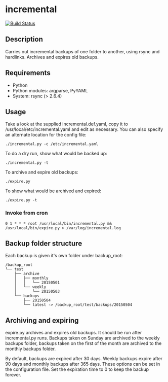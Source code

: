 incremental
===

[![Build Status](https://secure.travis-ci.org/spoofedpacket/incremental.png)](http://travis-ci.org/spoofedpacket/incremental)

## Description

Carries out incremental backups of one folder to another, using
rsync and hardlinks. Archives and expires old backups. 

## Requirements

* Python
* Python modules: argparse, PyYAML
* System: rsync (> 2.6.4)

## Usage
   
Take a look at the supplied incremental.def.yaml, copy it to
/usr/local/etc/incremental.yaml and edit as necessary. You can
also specify an alternate location for the config file:

    ./incremental.py -c /etc/incremental.yaml

To do a dry run, show what would be backed up:

    ./incremental.py -t

To archive and expire old backups:

    ./expire.py

To show what would be archived and expired:

    ./expire.py -t

### Invoke from cron
 
    0 1 * * * root /usr/local/bin/incremental.py && /usr/local/bin/expire.py > /var/log/incremental.log

## Backup folder structure

Each backup is given it's own folder under backup_root:

    /backup_root
    └── test
        ├── archive
        │   ├── monthly
        │   │   └── 20150501
        │   └── weekly
        │       └── 20150503
        └── backups
            ├── 20150504
            └── latest -> /backup_root/test/backups/20150504
	
## Archiving and expiring

expire.py archives and expires old backups. It should be run after
incremental.py runs. Backups taken on Sunday are archived to the 
weekly backups folder, backups taken on the first of the month
are archived to the monthly backups folder.

By default, backups are expired after 30 days. Weekly backups expire
after 90 days and monthly backups after 365 days. These options can
be set in the configuration file. Set the expiration time to 0 to keep
the backup forever.

